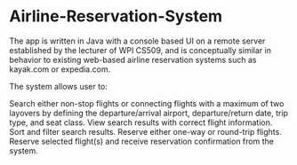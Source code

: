 # Airline-Reservation-System

The app is written in Java with a console based UI on a remote server established by the lecturer of WPI CS509, and is conceptually similar in behavior to existing web-based airline reservation systems such as kayak.com or expedia.com.

The system allows user to:

Search either non-stop flights or connecting flights with a maximum of two layovers by defining the departure/arrival airport, departure/return date, trip type, and seat class.
View search results with correct flight information.
Sort and filter search results.
Reserve either one-way or round-trip flights.
Reserve selected flight(s) and receive reservation confirmation from the system.
